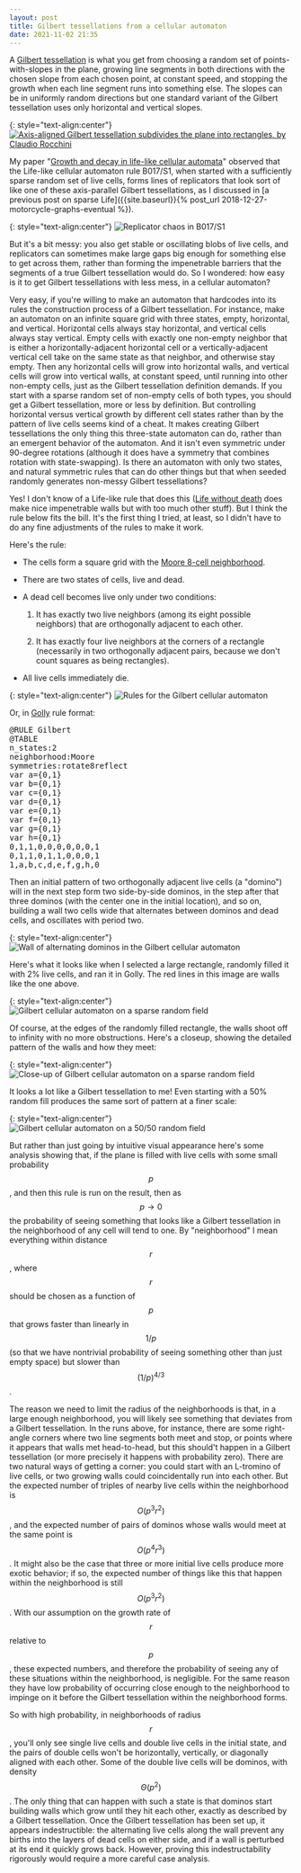 ```yaml
---
layout: post
title: Gilbert tessellations from a cellular automaton
date: 2021-11-02 21:35
---
```

A [Gilbert tessellation](https://en.wikipedia.org/wiki/Gilbert_tessellation) is what you get from choosing a random set of points-with-slopes in the plane, growing line segments in both directions with the chosen slope from each chosen point, at constant speed, and stopping the growth when each line segment runs into something else. The slopes can be in uniformly random directions but one standard variant of the Gilbert tessellation uses only horizontal and vertical slopes.

{: style="text-align:center"}
[![Axis-aligned Gilbert tessellation subdivides the plane into rectangles, by Claudio Rocchini]({{site.baseurl}}/assets/2018/Gilbert-rectangles.svg)](https://commons.wikimedia.org/wiki/File:Gilbert_tessellation_axis.svg)

My paper "[Growth and decay in life-like cellular automata](https://arxiv.org/abs/0911.2890)" observed that the Life-like cellular automaton rule B017/S1, when started with a sufficiently sparse random set of live cells, forms lines of replicators that look sort of like one of these axis-parallel Gilbert tessellations, as I discussed in [a previous post on sparse Life]({{site.baseurl}}{% post_url 2018-12-27-motorcycle-graphs-eventual %}).

{: style="text-align:center"}
![Replicator chaos in B017/S1]({{site.baseurl}}/assets/2018/b017s1.png)

But it's a bit messy: you also get stable or oscillating blobs of live cells, and replicators can sometimes make large gaps big enough for something else to get across them, rather than forming the impenetrable barriers that the segments of a true Gilbert tessellation would do. So I wondered: how easy is it to get Gilbert tessellations with less mess, in a cellular automaton?

Very easy, if you're willing to make an automaton that hardcodes into its rules the construction process of a Gilbert tessellation. For instance, make an automaton on an infinite square grid with three states, empty, horizontal, and vertical. Horizontal cells always stay horizontal, and vertical cells always stay vertical. Empty cells with exactly one non-empty neighbor that is either a horizontally-adjacent horizontal cell or a vertically-adjacent vertical cell take on the same state as that neighbor, and otherwise stay empty. Then any horizontal cells will grow into horizontal walls, and vertical cells will grow into vertical walls, at constant speed, until running into other non-empty cells, just as the Gilbert tessellation definition demands. If you start with a sparse random set of non-empty cells of both types, you should get a Gilbert tessellation, more or less by definition. But controlling horizontal versus vertical growth by different cell states rather than by the pattern of live cells seems kind of a cheat. It makes creating Gilbert tessellations the only thing this three-state automaton can do, rather than an emergent behavior of the automaton. And it isn't even symmetric under 90-degree rotations (although it does have a symmetry that combines rotation with state-swapping). Is there an automaton with only two states, and natural symmetric rules that can do other things but that when seeded randomly generates non-messy Gilbert tessellations?

Yes! I don't know of a Life-like rule that does this ([Life without death](https://en.wikipedia.org/wiki/Life_without_Death) does make nice impenetrable walls but with too much other stuff). But I think the rule below fits the bill. It's the first thing I tried, at least, so I didn't have to do any fine adjustments of the rules to make it work.

Here's the rule:

- The cells form a square grid with the [Moore 8-cell neighborhood](https://en.wikipedia.org/wiki/Moore_neighborhood).

- There are two states of cells, live and dead.

- A dead cell becomes live only under two conditions:

  1. It has exactly two live neighbors (among its eight possible neighbors) that are orthogonally adjacent to each other.

  2. It has exactly four live neighbors at the corners of a rectangle (necessarily in two orthogonally adjacent pairs, because we don't count squares as being rectangles).

- All live cells immediately die.

{: style="text-align:center"}
![Rules for the Gilbert cellular automaton]({{site.baseurl}}/assets/2021/gilbert/rule.svg)

Or, in [Golly](http://golly.sourceforge.net/) rule format:

<pre>@RULE Gilbert
@TABLE
n_states:2
neighborhood:Moore
symmetries:rotate8reflect
var a={0,1}
var b={0,1}
var c={0,1}
var d={0,1}
var e={0,1}
var f={0,1}
var g={0,1}
var h={0,1}
0,1,1,0,0,0,0,0,0,1
0,1,1,0,1,1,0,0,0,1
1,a,b,c,d,e,f,g,h,0</pre>

Then an initial pattern of two orthogonally adjacent live cells (a "domino") will in the next step form two side-by-side dominos, in the step after that three dominos (with the center one in the initial location), and so on, building a wall two cells wide that alternates between dominos and dead cells, and oscillates with period two.

{: style="text-align:center"}
![Wall of alternating dominos in the Gilbert cellular automaton]({{site.baseurl}}/assets/2021/gilbert/wall.svg)

Here's what it looks like when I selected a large rectangle, randomly filled it with 2% live cells, and ran it in Golly. The red lines in this image are walls like the one above.

{: style="text-align:center"}
![Gilbert cellular automaton on a sparse random field]({{site.baseurl}}/assets/2021/gilbert/wide.png)

Of course, at the edges of the randomly filled rectangle, the walls shoot off to infinity with no more obstructions. Here's a closeup, showing the detailed pattern of the walls and how they meet:

{: style="text-align:center"}
![Close-up of Gilbert cellular automaton on a sparse random field]({{site.baseurl}}/assets/2021/gilbert/crop.png)

It looks a lot like a Gilbert tessellation to me! Even starting with a 50% random fill produces the same sort of pattern at a finer scale:

{: style="text-align:center"}
![Gilbert cellular automaton on a 50/50 random field]({{site.baseurl}}/assets/2021/gilbert/5050.png)

But rather than just going by intuitive visual appearance here's some analysis showing that, if the plane is filled with live cells with some small probability $$p$$, and then this rule is run on the result, then as $$p\to0$$ the probability of seeing something that looks like a Gilbert tessellation in the neighborhood of any cell will tend to one. By "neighborhood" I mean everything within distance $$r$$, where $$r$$ should be chosen as a function of $$p$$ that grows faster than linearly in $$1/p$$ (so that we have nontrivial probability of seeing something other than just empty space) but slower than $$(1/p)^{4/3}$$.

The reason we need to limit the radius of the neighborhoods is that, in a large enough neighborhood, you will likely see something that deviates from a Gilbert tessellation. In the runs above, for instance, there are some right-angle corners where two line segments both meet and stop, or points where it appears that walls met head-to-head, but this should't happen in a Gilbert tessellation (or more precisely it happens with probability zero). There are two natural ways of getting a corner: you could start with an L-tromino of live cells, or two growing walls could coincidentally run into each other. But the expected number of triples of nearby live cells within the neighborhood is $$O(p^3r^2)$$, and the expected number of pairs of dominos whose walls would meet at the same point is $$O(p^4r^3)$$. It might also be the case that three or more initial live cells produce more exotic behavior; if so, the expected number of things like this that happen within the neighborhood is still $$O(p^3r^2)$$. With our assumption on the growth rate of $$r$$ relative to $$p$$, these expected numbers, and therefore the probability of seeing any of these situations within the neighborhood, is negligible. For the same reason they have low probability of occurring close enough to the neighborhood to impinge on it before the Gilbert tessellation within the neighborhood forms.

So with high probability, in neighborhoods of radius $$r$$, you'll only see single live cells and double live cells in the initial state, and the pairs of double cells won't be horizontally, vertically, or diagonally aligned with each other. Some of the double live cells will be dominos, with density $$\Theta(p^2)$$. The only thing that can happen with such a state is that dominos start building walls which grow until they hit each other, exactly as described by a Gilbert tessellation. Once the Gilbert tessellation has been set up, it appears indestructible: the alternating live cells along the wall prevent any births into the layers of dead cells on either side, and if a wall is perturbed at its end it quickly grows back. However, proving this indestructability rigorously would require a more careful case analysis.